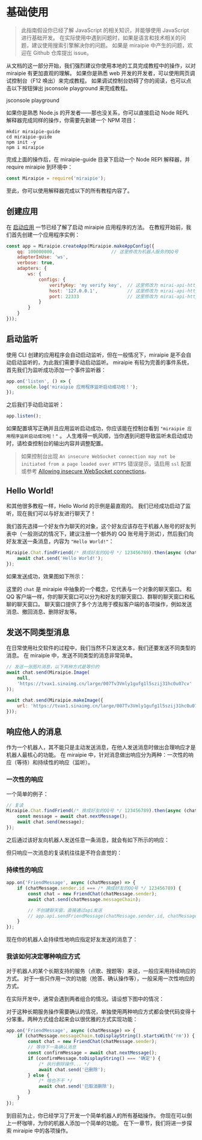 # 基础使用

> 此指南假设你已经了解 JavaScript 的相关知识，并能够使用 JavaScript 进行基础开发。
> 在实际使用中遇到问题时，如果是语言和技术相关的问题，建议使用搜索引擎解决你的问题。
> 如果是 miraipie 中产生的问题，欢迎在 Github 仓库提出 issue。

从文档的这一部分开始，我们强烈建议你使用本地的工具完成教程中的操作，以对 miraipie 有更加直观的理解。 如果你是熟悉 web 开发的开发者，可以使用网页调试控制台（F12 唤出）来完成教程。
如果调试控制台妨碍了你的阅读，也可以点击以下按钮弹出 jsconsole playground 来完成教程。

<a class="button" onclick="window.open('https://jsconsole.com/?%3Aload%20https%3A%2F%2Fcdn.jsdelivr.net%2Fnpm%2Fmiraipie%40latest%2Fdist%2Fmiraipie.bundle.js', 'jsconsole - playground', 'height=640,width=800,location=no,menubar=no,status=no,toolbar=no')">jsconsole playground</a>

如果你是熟悉 Node.js 的开发者——那也没关系，你可以直接启动 Node REPL 解释器完成同样的操作，你需要先新建一个 NPM 项目：

```shell
mkdir miraipie-guide
cd miraipie-guide
npm init -y
npm i miraipie
```

完成上面的操作后，在 miraipie-guide 目录下启动一个 Node REPl 解释器，并 require miraipie 到环境中：

```javascript
const Miraipie = require('miraipie');
```

至此，你可以使用解释器完成以下的所有教程内容了。

## 创建应用

在 [启动应用](listen.html) 一节已经了解了启动 miraipie 应用程序的方法。 在教程开始前，我们首先创建一个应用程序实例：

```javascript
const app = Miraipie.createApp(Miraipie.makeAppConfig({
    qq: 100000000,                     // 这里修改为机器人服务的QQ号
    adapterInUse: 'ws',
    verbose: true,
    adapters: {
        ws: {
            configs: {
                verifyKey: 'my verify key',  // 这里修改为 mirai-api-http 的配置项 verifyKey
                host: '127.0.0.1',           // 这里修改为 mirai-api-http 服务主机地址
                port: 22333                  // 这里修改为 mirai-api-http 服务端口号
            }
        }
    }
}));
```

## 启动监听

使用 CLI 创建的应用程序会自动启动监听，但在一般情况下，miraipie 是不会自动启动监听的，为此我们需要手动启动监听。 miraipie 有较为完善的事件系统，首先我们为监听成功添加一个事件监听器：

```javascript
app.on('listen', () => {
    console.log('miraipie 应用程序监听启动成功啦！');
});
```

之后我们手动启动监听：

```javascript
app.listen();
```

如果配置填写正确并且应用监听启动成功，你应该能在控制台看到 `"miraipie 应用程序监听启动成功啦！"` 。 人生难得一帆风顺，当你遇到问题导致监听未启动成功时，请检查控制台的输出内容并调整配置。

> 如果控制台出现 `An insecure WebSocket connection may not be initiated from a page loaded over HTTPS` 错误提示，请启用 `ssl` 配置或参考 [Allowing insecure WebSocket connections](https://www.damirscorner.com/blog/posts/20210528-AllowingInsecureWebsocketConnections.html)。

## Hello World!

和其他很多教程一样，Hello World 的示例是最直观的。 我们已经成功启动了监听，现在我们可以与好友进行聊天了！

我们首先选择一个好友作为聊天的对象，这个好友应该存在于机器人账号的好友列表中（一般测试的情况下，建议注册一个额外的 QQ 账号用于测试），然后我们向好友发送一条消息，内容为 `"Hello World!"`：

```javascript
Miraipie.Chat.findFriend(/* 换成好友的QQ号 */ 123456789).then(async (chat) => {
    await chat.send('Hello World!');
});
```

如果发送成功，效果图如下所示：

<Chat :messages="[{avatar: '/images/Tom.jpeg', content: 'Hello World!', fromBot: true}]"></Chat>

这里的 `chat` 是 miraipie 中抽象的一个概念，它代表与一个对象的聊天窗口。
和 QQ 客户端一样，你的聊天窗口可以分为和好友的聊天窗口、群聊的聊天窗口和私聊的聊天窗口。
聊天窗口提供了多个方法用于模拟客户端的各项操作，例如发送消息、撤回消息、删除好友等。

## 发送不同类型消息

在日常使用社交软件的过程中，我们当然不只发送文本，我们还要发送不同类型的消息。
在 miraipie 中，发送不同类型的消息非常简单。



```javascript
// 发送一张图片消息，以下两种方式是等价的
await chat.send(Miraipie.Image(
    null,
    'https://tvax1.sinaimg.cn/large/007Tv3Vmly1gufg1l5szij31hc0u07cv'
));

await chat.send(Miraipie.makeImage({
    url: 'https://tvax1.sinaimg.cn/large/007Tv3Vmly1gufg1l5szij31hc0u07cv'
}));
```
<Chat :messages="[{avatar: '/images/Tom.jpeg', type: 'Image', content: 'https://tvax1.sinaimg.cn/large/007Tv3Vmly1gufg1l5szij31hc0u07cv', fromBot: true}]"></Chat>

## 响应他人的消息

作为一个机器人，其不能只是主动发送消息，在他人发送消息时做出合理响应才是机器人最核心的功能。
在 miraipie 中，针对消息做出响应分为两种：一次性的响应（等待）和持续性的响应（监听）。

### 一次性的响应

一个简单的例子：

```javascript
// 复读
Miraipie.Chat.findFriend(/* 换成好友的QQ号 */ 123456789).then(async (chat) => {
    const message = await chat.nextMessage();
    await chat.send(message);
});
```

之后通过该好友向机器人发送任意一条消息，就会有如下所示的响应：

<Chat :messages="[{avatar: '/images/Jerry.jpeg', content: '人类的本质'}, {avatar: '/images/Tom.jpeg', content: '人类的本质', fromBot: true}]"></Chat>

但只响应一次消息的复读机往往是不符合直觉的：

<Chat :messages="[{avatar: '/images/Jerry.jpeg', content: '人类的本质'}, {avatar: '/images/Tom.jpeg', content: '人类的本质', fromBot: true}, {avatar: '/images/Jerry.jpeg', content: '你最帅！'}, {avatar: '/images/Jerry.jpeg', content: '为什么不说话？'}]"></Chat>

### 持续性的响应

```javascript
app.on('FriendMessage', async (chatMessage) => {
    if (chatMessage.sender.id === /* 换成好友的QQ号 */ 123456789) {
        const chat = new FriendChat(chatMessage.sender);
        await chat.send(chatMessage.messageChain);

        // 不创建聊天窗，直接通过api发送
        // app.api.sendFriendMessage(chatMessage.sender.id, chatMessage.messageChain);
    }
});
```

现在你的机器人会持续性地响应指定好友发送的消息了：

<Chat :messages="[{avatar: '/images/Jerry.jpeg', content: '人类的本质'}, {avatar: '/images/Tom.jpeg', content: '人类的本质', fromBot: true}, {avatar: '/images/Jerry.jpeg', content: '你最帅！'}, {avatar: '/images/Tom.jpeg', content: '你最帅！', fromBot: true}, {avatar: '/images/Jerry.jpeg', type: 'Image', content: '/images/bro.jpg'}, {avatar: '/images/Tom.jpeg', type: 'Image', content: '/images/bro.jpg', fromBot: true}]"></Chat>

### 我该如何决定哪种响应方式

对于机器人的某个长期支持的服务（点歌、搜题等）来说，一般应采用持续响应的方式。
对于一些只作用一次的功能（抢答、确认操作等），一般采用一次性响应的方式。

在实际开发中，通常会遇到两者组合的情况。请设想下图中的情况：

<Chat :messages="[{avatar: '/images/Jerry.jpeg', content: 'rm -rf /学习资料'}, {avatar: '/images/Tom.jpeg', content: '确定要删除吗？', fromBot: true}, {avatar: '/images/Jerry.jpeg', content: '确定'}, {avatar: '/images/Tom.jpeg', content: '已删除', fromBot: true}, {avatar: '/images/Jerry.jpeg', content: 'rm -rf /'}, {avatar: '/images/Tom.jpeg', content: '确定要删除吗？', fromBot: true}, {avatar: '/images/Jerry.jpeg', content: '我闹着玩的'}, {avatar: '/images/Tom.jpeg', content: '已取消删除', fromBot: true}]"></Chat>

对于这种长期服务操作需要确认的情况，单独使用两种响应方式都会使代码变得十分笨重。两种方式组合起来会以很优雅的方式实现功能：

```javascript
app.on('FriendMessage', async (chatMessage) => {
    if (chatMessage.messageChain.toDisplayString().startsWith('rm')) {
        const chat = new FriendChat(chatMessage.sender);
        // 等待下一条确认消息
        const confirmMessage = await chat.nextMessage();
        if (confirmMessage.toDisplayString() === '确定') {
            /* 执行删除操作... */
            await chat.send('已删除');
        } else {
            /* 啥也不干 */
            await chat.send('已取消删除');
        }
    }
});
```

到目前为止，你已经学习了开发一个简单机器人的所有基础操作。
你现在可以倒上一杯咖啡，为你的机器人添加一个简单的功能。
在下一章节，我们将进一步探索 miraipie 中的各项操作。
